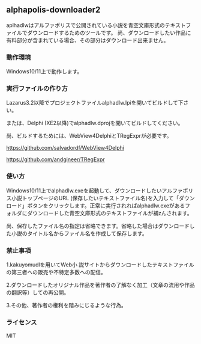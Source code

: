 ## alphapolis-downloader2

aplhadlwはアルファポリスで公開されている小説を青空文庫形式のテキストファイルでダウンロードするためのツールです。
尚、ダウンロードしたい作品に有料部分が含まれている場合、その部分はダウンロード出来ません。

### 動作環境
Windows10/11上で動作します。

### 実行ファイルの作り方
Lazarus3.2以降でプロジェクトファイルalphadlw.lpiを開いてビルドして下さい。

または、Delphi (XE2以降)でalphadlw.dprojを開いてビルドしてください。

尚、ビルドするためには、WebView4DelphiとTRegExprが必要です。

https://github.com/salvadordf/WebView4Delphi

https://github.com/andgineer/TRegExpr

### 使い方
Windows10/11上でalphadlw.exeを起動して、ダウンロードしたいアルファポリス小説トップページのURL (保存したいテキストファイル名)を入力して「ダウンロード」ボタンをクリックします。正常に実行されればalphadlw.exeがあるフォルダにダウンロードした青空文庫形式のテキストファイルが補zんされます。

尚、保存したファイル名の指定は省略できます。省略した場合はダウンロードした小説のタイトル名からファイル名を作成して保存します。


### 禁止事項
1.kakuyomudlを用いてWeb小 説サイトからダウンロードしたテキストファイルの第三者への販売や不特定多数への配信。 

2.ダウンロードしたオリジナル作品を著作者の了解なく加工（文章の流用や作品の翻訳等）しての再公開。 

3.その他、著作者の権利を踏みにじるような行為。 


### ライセンス
MIT
